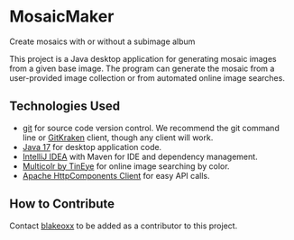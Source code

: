 # MosaicMaker
Create mosaics with or without a subimage album

This project is a Java desktop application for generating mosaic images from a given base image. The program can generate the mosaic from a user-provided image collection or from automated online image searches.

## Technologies Used

- [git](https://git-scm.com/) for source code version control. We recommend the git command line or [GitKraken](http://www.gitkraken.com/) client, though any client will work.
- [Java 17](https://www.java.com/) for desktop application code.
- [IntelliJ IDEA](https://www.jetbrains.com/idea/) with Maven for IDE and dependency management.
- [Multicolr by TinEye](https://labs.tineye.com/multicolr/) for online image searching by color.
- [Apache HttpComponents Client](https://hc.apache.org/) for easy API calls.

## How to Contribute

Contact [blakeoxx](https://github.com/blakeoxx) to be added as a contributor to this project.